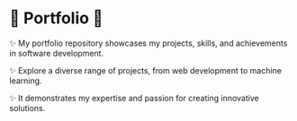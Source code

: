#  🤍 Portfolio 🤍

✨ My portfolio repository showcases my projects, skills, and achievements in software development.

✨ Explore a diverse range of projects, from web development to machine learning.

✨ It demonstrates my expertise and passion for creating innovative solutions.

